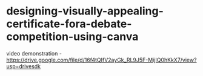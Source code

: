 # designing-visually-appealing-certificate-fora-debate-competition-using-canva
video demonstration - https://drive.google.com/file/d/16f4tQIfV2ayGk_RL9J5F-MijIQ0hKkX7/view?usp=drivesdk
